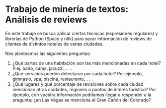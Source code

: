 # Trabajo de minería de textos: Análisis de reviews


En este trabajo se busca aplicar ciertas técnicas (expresiones regulares) y librerías de Python (Spacy y nltk) para sacar información de reviews de clientes de distintos hoteles de varias ciudades. 

Nos planteamos las siguientes preguntas:

1. ¿Qué partes de una habitación son las más mencionadas en cada hotel?
P.ej. baño, cama, jacuzzi, . . .
2. ¿Qué servicios pueden detectarse por cada hotel? Por ejemplo, gimnasio,
spa, piscina, restaurante, . . .
3. ¿Qué lugares y qué porcentaje de revisiones sobre cada ciudad mencionan
otras ciudades, regiones o puntos de interés turístico? Por ejemplo, con
vuestra información podríamos llegar a responder a la pregunta: ¿en Las
Vegas se menciona el Gran Cañón del Colorado?
